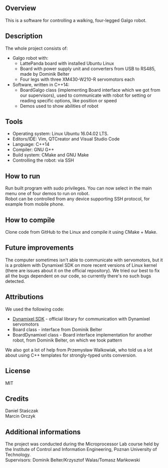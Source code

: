 ## Overview
This is a software for controlling a walking, four-legged Galgo robot.

## Description
The whole project consists of:
* Galgo robot with:
  * LattePanda board with installed Ubuntu Linux
  * Board with power supply unit and converters from USB to RS485, made by Dominik Belter
  * Four legs with three XM430-W210-R servomotors each
* Software, written in C++14:
  * BoardGalgo class (implementing Board interface which we got from our supervisors), used to communicate with robot for setting or reading specific options, like position or speed
  * Demos used to show abilities of robot

## Tools
- Operating system: Linux Ubuntu 16.04.02 LTS.
- Editors/IDE: Vim, QTCreator and Visual Studio Code
- Language: C++14
- Compiler: GNU G++
- Build system: CMake and GNU Make
- Controlling the robot: via SSH

## How to run
Run built program with sudo privileges. You can now select in the main menu one of four demos to run on robot.  
Robot can be controlled from any device supporting SSH protocol, for example from mobile phone.

## How to compile
Clone code from GitHub to the Linux and compile it using CMake + Make.

## Future improvements
The computer sometimes isn't able to communicate with servomotors, but it is a problem with Dynamixel SDK on more recent versions of Linux kernel (there are issues about it on the official repository). We tried our best to fix all the bugs dependent on our code, so currently there's no such bugs detected.

## Attributions
We used the following code:
- [Dynamixel SDK](https://github.com/ROBOTIS-GIT/DynamixelSDK) - official library for communication with Dynamixel servomotors
- Board class - interface from Dominik Belter
- BoardDynamixel class - Board interface implementation for another robot, from Dominik Belter, on which we took pattern

We also got a lot of help from Przemysław Walkowiak, who told us a lot about using C++ templates for strongly-typed units conversion.

## License
MIT

## Credits
Daniel Staśczak  
Marcin Orczyk

## Additional informations
The project was conducted during the Microprocessor Lab course held by the Institute of Control and Information Engineering, Poznan University of Technology.  
Supervisors: Dominik Belter/Krzysztof Walas/Tomasz Mańkowski
